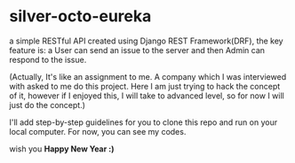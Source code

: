 # silver-octo-eureka
a simple RESTful API created using Django REST Framework(DRF), the key feature is: a User can send an issue to the server and then Admin can respond to the issue.

(Actually, It's like an assignment to me. A company which I was interviewed with asked to me do this project. Here I am just trying to hack the concept of it, however if I enjoyed this, I will take to advanced level, so for now I will just do the concept.)

I'll add step-by-step guidelines for you to clone this repo and run on your local computer.
For now, you can see my codes.

wish you **Happy New Year :)**
